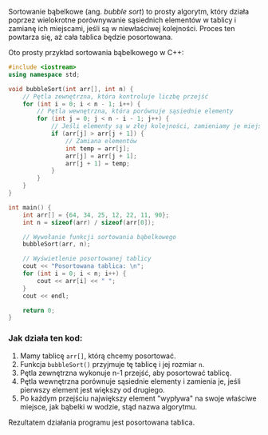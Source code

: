 Sortowanie bąbelkowe (ang. *bubble sort*) to prosty algorytm, który działa poprzez wielokrotne porównywanie sąsiednich elementów w tablicy i zamianę ich miejscami, jeśli są w niewłaściwej kolejności. Proces ten powtarza się, aż cała tablica będzie posortowana.

Oto prosty przykład sortowania bąbelkowego w C++:

```cpp
#include <iostream>
using namespace std;

void bubbleSort(int arr[], int n) {
    // Pętla zewnętrzna, która kontroluje liczbę przejść
    for (int i = 0; i < n - 1; i++) {
        // Pętla wewnętrzna, która porównuje sąsiednie elementy
        for (int j = 0; j < n - i - 1; j++) {
            // Jeśli elementy są w złej kolejności, zamieniamy je miejscami
            if (arr[j] > arr[j + 1]) {
                // Zamiana elementów
                int temp = arr[j];
                arr[j] = arr[j + 1];
                arr[j + 1] = temp;
            }
        }
    }
}

int main() {
    int arr[] = {64, 34, 25, 12, 22, 11, 90};
    int n = sizeof(arr) / sizeof(arr[0]);

    // Wywołanie funkcji sortowania bąbelkowego
    bubbleSort(arr, n);

    // Wyświetlenie posortowanej tablicy
    cout << "Posortowana tablica: \n";
    for (int i = 0; i < n; i++) {
        cout << arr[i] << " ";
    }
    cout << endl;

    return 0;
}
```

### Jak działa ten kod:
1. Mamy tablicę `arr[]`, którą chcemy posortować.
2. Funkcja `bubbleSort()` przyjmuje tę tablicę i jej rozmiar `n`.
3. Pętla zewnętrzna wykonuje n-1 przejść, aby posortować tablicę.
4. Pętla wewnętrzna porównuje sąsiednie elementy i zamienia je, jeśli pierwszy element jest większy od drugiego.
5. Po każdym przejściu największy element "wypływa" na swoje właściwe miejsce, jak bąbelki w wodzie, stąd nazwa algorytmu.

Rezultatem działania programu jest posortowana tablica.

